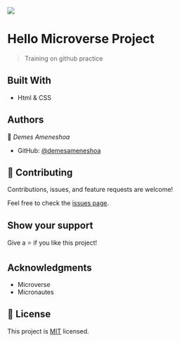 ![](https://img.shields.io/badge/Microverse-blueviolet)

# Hello Microverse Project

> Training on github practice


## Built With

- Html & CSS

## Authors

👤 *Demes Ameneshoa*

- GitHub: [@demesameneshoa](https://github.com/demesameneshoa)


## 🤝 Contributing

Contributions, issues, and feature requests are welcome!

Feel free to check the [issues page](../../issues/).

## Show your support

Give a ⭐️ if you like this project!

## Acknowledgments

- Microverse
- Micronautes

## 📝 License

This project is [MIT](./MIT.md) licensed.
